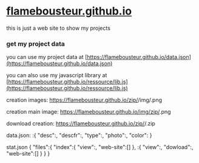 # [flamebousteur.github.io](https://flamebousteur.github.io)

this is just a web site to show my projects

### get my project data
you can use my project data at [https://flamebousteur.github.io/data.json](https://flamebousteur.github.io/data.json)

you can also use my javascript library at [https://flamebousteur.github.io/ressource/lib.js](https://flamebousteur.github.io/ressource/lib.js)


creation images:
https://flamebousteur.github.io/zip/<creation>/img/<the image number>.png

creation main image:
https://flamebousteur.github.io/img/zip/<creation>.png

download creation:
https://flamebousteur.github.io/zip/<creation>/<creation>.zip


data.json:
<creation>:{
    "desc":<description>,
	  "descfr":<description in french>,
    "type":<creation type>,
	  "photo":<photos limit>,
    "color":<creation color>
}

stat.json
{
  "files":{
    "index":{
      "view":<total site view>,
      "web-site":[<links most use>]
    },
    <creation>:{
      "view":<creation view>,
      "dowload":<creation view>,
      "web-site":[<links most use>]
    }
  }
}
